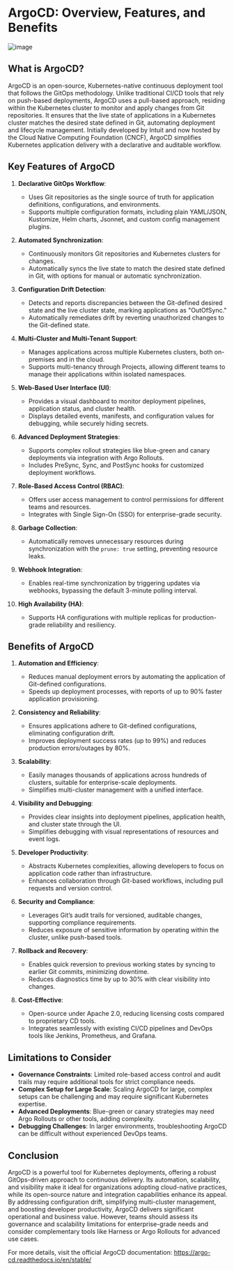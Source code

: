 # ArgoCD: Overview, Features, and Benefits
![image](https://github.com/user-attachments/assets/30625132-4d15-46b1-8714-d17aab42f7df)

## What is ArgoCD?

ArgoCD is an open-source, Kubernetes-native continuous deployment tool that follows the GitOps methodology. Unlike traditional CI/CD tools that rely on push-based deployments, ArgoCD uses a pull-based approach, residing within the Kubernetes cluster to monitor and apply changes from Git repositories. It ensures that the live state of applications in a Kubernetes cluster matches the desired state defined in Git, automating deployment and lifecycle management. Initially developed by Intuit and now hosted by the Cloud Native Computing Foundation (CNCF), ArgoCD simplifies Kubernetes application delivery with a declarative and auditable workflow.

## Key Features of ArgoCD

1. **Declarative GitOps Workflow**:
   - Uses Git repositories as the single source of truth for application definitions, configurations, and environments.
   - Supports multiple configuration formats, including plain YAML/JSON, Kustomize, Helm charts, Jsonnet, and custom config management plugins.

2. **Automated Synchronization**:
   - Continuously monitors Git repositories and Kubernetes clusters for changes.
   - Automatically syncs the live state to match the desired state defined in Git, with options for manual or automatic synchronization.

3. **Configuration Drift Detection**:
   - Detects and reports discrepancies between the Git-defined desired state and the live cluster state, marking applications as "OutOfSync."
   - Automatically remediates drift by reverting unauthorized changes to the Git-defined state.

4. **Multi-Cluster and Multi-Tenant Support**:
   - Manages applications across multiple Kubernetes clusters, both on-premises and in the cloud.
   - Supports multi-tenancy through Projects, allowing different teams to manage their applications within isolated namespaces.

5. **Web-Based User Interface (UI)**:
   - Provides a visual dashboard to monitor deployment pipelines, application status, and cluster health.
   - Displays detailed events, manifests, and configuration values for debugging, while securely hiding secrets.

6. **Advanced Deployment Strategies**:
   - Supports complex rollout strategies like blue-green and canary deployments via integration with Argo Rollouts.
   - Includes PreSync, Sync, and PostSync hooks for customized deployment workflows.

7. **Role-Based Access Control (RBAC)**:
   - Offers user access management to control permissions for different teams and resources.
   - Integrates with Single Sign-On (SSO) for enterprise-grade security.

8. **Garbage Collection**:
   - Automatically removes unnecessary resources during synchronization with the `prune: true` setting, preventing resource leaks.

9. **Webhook Integration**:
   - Enables real-time synchronization by triggering updates via webhooks, bypassing the default 3-minute polling interval.

10. **High Availability (HA)**:
    - Supports HA configurations with multiple replicas for production-grade reliability and resiliency.

## Benefits of ArgoCD

1. **Automation and Efficiency**:
   - Reduces manual deployment errors by automating the application of Git-defined configurations.
   - Speeds up deployment processes, with reports of up to 90% faster application provisioning.

2. **Consistency and Reliability**:
   - Ensures applications adhere to Git-defined configurations, eliminating configuration drift.
   - Improves deployment success rates (up to 99%) and reduces production errors/outages by 80%.

3. **Scalability**:
   - Easily manages thousands of applications across hundreds of clusters, suitable for enterprise-scale deployments.
   - Simplifies multi-cluster management with a unified interface.

4. **Visibility and Debugging**:
   - Provides clear insights into deployment pipelines, application health, and cluster state through the UI.
   - Simplifies debugging with visual representations of resources and event logs.

5. **Developer Productivity**:
   - Abstracts Kubernetes complexities, allowing developers to focus on application code rather than infrastructure.
   - Enhances collaboration through Git-based workflows, including pull requests and version control.

6. **Security and Compliance**:
   - Leverages Git’s audit trails for versioned, auditable changes, supporting compliance requirements.
   - Reduces exposure of sensitive information by operating within the cluster, unlike push-based tools.

7. **Rollback and Recovery**:
   - Enables quick reversion to previous working states by syncing to earlier Git commits, minimizing downtime.
   - Reduces diagnostics time by up to 30% with clear visibility into changes.

8. **Cost-Effective**:
   - Open-source under Apache 2.0, reducing licensing costs compared to proprietary CD tools.
   - Integrates seamlessly with existing CI/CD pipelines and DevOps tools like Jenkins, Prometheus, and Grafana.

## Limitations to Consider

- **Governance Constraints**: Limited role-based access control and audit trails may require additional tools for strict compliance needs.
- **Complex Setup for Large Scale**: Scaling ArgoCD for large, complex setups can be challenging and may require significant Kubernetes expertise.
- **Advanced Deployments**: Blue-green or canary strategies may need Argo Rollouts or other tools, adding complexity.
- **Debugging Challenges**: In larger environments, troubleshooting ArgoCD can be difficult without experienced DevOps teams.

## Conclusion

ArgoCD is a powerful tool for Kubernetes deployments, offering a robust GitOps-driven approach to continuous delivery. Its automation, scalability, and visibility make it ideal for organizations adopting cloud-native practices, while its open-source nature and integration capabilities enhance its appeal. By addressing configuration drift, simplifying multi-cluster management, and boosting developer productivity, ArgoCD delivers significant operational and business value. However, teams should assess its governance and scalability limitations for enterprise-grade needs and consider complementary tools like Harness or Argo Rollouts for advanced use cases.

For more details, visit the official ArgoCD documentation: https://argo-cd.readthedocs.io/en/stable/
